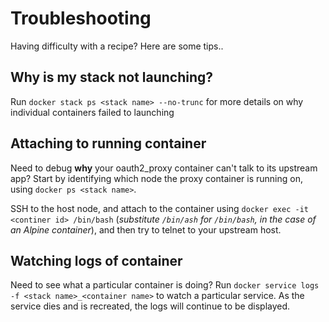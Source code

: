 # Troubleshooting

Having difficulty with a recipe? Here are some tips..

## Why is my stack not launching?

Run ```docker stack ps <stack name> --no-trunc``` for more details on why individual containers failed to launching

## Attaching to running container

Need to debug **why** your oauth2_proxy container can't talk to its upstream app? Start by identifying which node the proxy container is running on, using ```docker ps <stack name>```.

SSH to the host node, and attach to the container using ```docker exec -it <continer id> /bin/bash``` (_substitute ```/bin/ash``` for ```/bin/bash```, in the case of an Alpine container_), and then try to telnet to your upstream host.

## Watching logs of container

Need to see what a particular container is doing? Run ```docker service logs -f <stack name>_<container name>``` to watch a particular service. As the service dies and is recreated, the logs will continue to be displayed.
